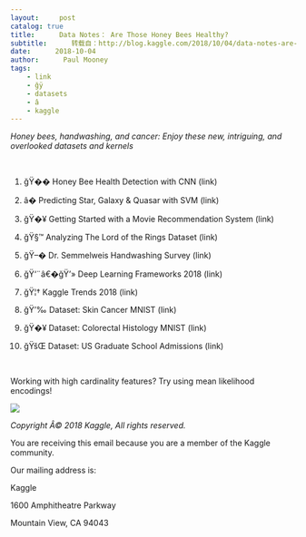 ```yaml
---
layout:     post
catalog: true
title:      Data Notes： Are Those Honey Bees Healthy?
subtitle:      转载自：http://blog.kaggle.com/2018/10/04/data-notes-are-those-honey-bees-healthy/
date:      2018-10-04
author:      Paul Mooney
tags:
    - link
    - ğÿ
    - datasets
    - â
    - kaggle
---
```


*Honey bees, handwashing, and cancer: Enjoy these new, intriguing, and overlooked datasets and kernels*

 

1. ğŸ�� Honey Bee Health Detection with CNN (link)

2. â­� Predicting Star, Galaxy & Quasar with SVM (link)

3. ğŸ�¥ Getting Started with a Movie Recommendation System (link)

4. ğŸ§™ Analyzing The Lord of the Rings Dataset (link)

5. ğŸ–� Dr. Semmelweis Handwashing Survey (link)

6. ğŸ‘¨â€�ğŸ’» Deep Learning Frameworks 2018 (link)

7. ğŸ¦† Kaggle Trends 2018 (link)

8. ğŸ’‰ Dataset: Skin Cancer MNIST (link)

9. ğŸ�¥ Dataset: Colorectal Histology MNIST (link)

10. ğŸšŒ Dataset: US Graduate School Admissions (link)

 

Working with high cardinality features? Try using mean likelihood encodings!

![](http://s5047.pcdn.co/wp-content/uploads/2018/10/MLE_image_for_data_notes.png)


*Copyright Â© 2018 Kaggle, All rights reserved.*

You are receiving this email because you are a member of the Kaggle community. 

Our mailing address is:

Kaggle

1600 Amphitheatre Parkway

Mountain View, CA 94043



